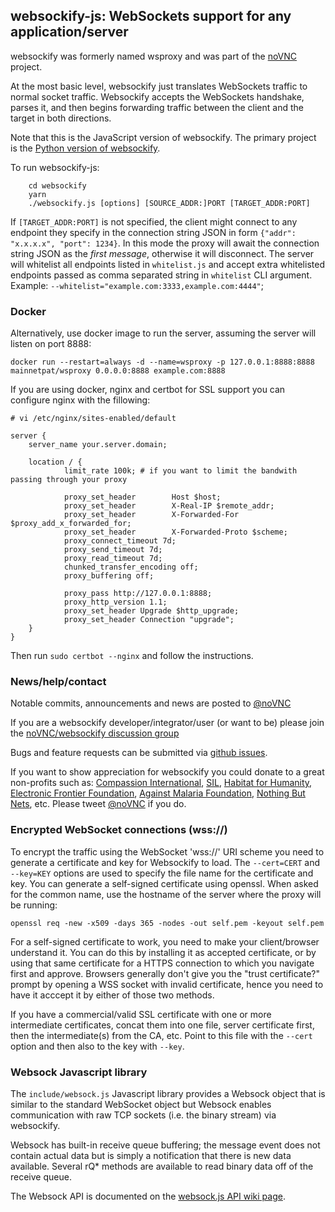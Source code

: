 ## websockify-js: WebSockets support for any application/server

websockify was formerly named wsproxy and was part of the
[noVNC](https://github.com/kanaka/noVNC) project.

At the most basic level, websockify just translates WebSockets traffic
to normal socket traffic. Websockify accepts the WebSockets handshake,
parses it, and then begins forwarding traffic between the client and
the target in both directions.

Note that this is the JavaScript version of websockify. The primary
project is the [Python version of
websockify](https://github.com/novnc/websockify).

To run websockify-js:

```
    cd websockify
    yarn
    ./websockify.js [options] [SOURCE_ADDR:]PORT [TARGET_ADDR:PORT]
```
If `[TARGET_ADDR:PORT]` is not specified, the client might connect to any endpoint they specify in the connection string JSON in form `{"addr": "x.x.x.x", "port": 1234}`. In this mode the proxy will await the connection string JSON as the *first message*, otherwise it will disconnect. The server will whitelist all endpoints listed in `whitelist.js` and accept extra whitelisted endpoints passed as comma separated string in `whitelist` CLI argument. Example: `--whitelist="example.com:3333,example.com:4444"`;

### Docker

Alternatively, use docker image to run the server, assuming the server will listen on port 8888:

```
docker run --restart=always -d --name=wsproxy -p 127.0.0.1:8888:8888 mainnetpat/wsproxy 0.0.0.0:8888 example.com:8888
```

If you are using docker, nginx and certbot for SSL support you can configure nginx with the fillowing:

```
# vi /etc/nginx/sites-enabled/default

server {
    server_name your.server.domain;

    location / {
            limit_rate 100k; # if you want to limit the bandwith passing through your proxy

            proxy_set_header        Host $host;
            proxy_set_header        X-Real-IP $remote_addr;
            proxy_set_header        X-Forwarded-For $proxy_add_x_forwarded_for;
            proxy_set_header        X-Forwarded-Proto $scheme;
            proxy_connect_timeout 7d;
            proxy_send_timeout 7d;
            proxy_read_timeout 7d;
            chunked_transfer_encoding off;
            proxy_buffering off;

            proxy_pass http://127.0.0.1:8888;
            proxy_http_version 1.1;
            proxy_set_header Upgrade $http_upgrade;
            proxy_set_header Connection "upgrade";
    }
}
```

Then run `sudo certbot --nginx` and follow the instructions.

### News/help/contact

Notable commits, announcements and news are posted to
<a href="http://www.twitter.com/noVNC">@noVNC</a>

If you are a websockify developer/integrator/user (or want to be)
please join the <a
href="https://groups.google.com/forum/?fromgroups#!forum/novnc">noVNC/websockify
discussion group</a>

Bugs and feature requests can be submitted via [github
issues](https://github.com/novnc/websockify-js/issues).

If you want to show appreciation for websockify you could donate to a great
non-profits such as: [Compassion
International](http://www.compassion.com/), [SIL](http://www.sil.org),
[Habitat for Humanity](http://www.habitat.org), [Electronic Frontier
Foundation](https://www.eff.org/), [Against Malaria
Foundation](http://www.againstmalaria.com/), [Nothing But
Nets](http://www.nothingbutnets.net/), etc. Please tweet <a
href="http://www.twitter.com/noVNC">@noVNC</a> if you do.

### Encrypted WebSocket connections (wss://)

To encrypt the traffic using the WebSocket 'wss://' URI scheme you need to
generate a certificate and key for Websockify to load. The `--cert=CERT` and
`--key=KEY` options are used to specify the file name for the certificate and
key. You can generate a self-signed certificate using openssl. When asked for
the common name, use the hostname of the server where the proxy will be
running:

```
openssl req -new -x509 -days 365 -nodes -out self.pem -keyout self.pem
```

For a self-signed certificate to work, you need to make your client/browser
understand it. You can do this by installing it as accepted certificate, or by
using that same certificate for a HTTPS connection to which you navigate first
and approve. Browsers generally don't give you the "trust certificate?" prompt
by opening a WSS socket with invalid certificate, hence you need to have it
acccept it by either of those two methods.

If you have a commercial/valid SSL certificate with one or more intermediate
certificates, concat them into one file, server certificate first, then the
intermediate(s) from the CA, etc. Point to this file with the `--cert` option
and then also to the key with `--key`.


### Websock Javascript library


The `include/websock.js` Javascript library provides a Websock
object that is similar to the standard WebSocket object but Websock
enables communication with raw TCP sockets (i.e. the binary stream)
via websockify.

Websock has built-in receive queue buffering; the message event
does not contain actual data but is simply a notification that
there is new data available. Several rQ* methods are available to
read binary data off of the receive queue.

The Websock API is documented on the [websock.js API wiki
page](https://github.com/novnc/websockify-js/wiki/websock.js).

